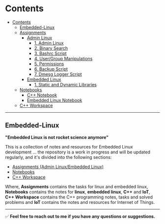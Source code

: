 # Contents

- [Contents](#contents)
  - [Embedded-Linux](#embedded-linux/)
  - [Assignments](Assignments/)
    - [Admin Linux](Assignments/AdminLinux/)
      - [1. Admin Linux](Assignments/AdminLinux/Task1_AdminLinux/)
      - [2. Binary Search](Assignments/AdminLinux/Task2_BinarySearch/)
      - [3. Bashrc Script](Assignments/AdminLinux/Task3_BashrcScript/)
      - [4. User/Group Manipulations](Assignments/AdminLinux/Task4_UserGroup/)
      - [5. Permissions](Assignments/AdminLinux/Task5_Permissions/)
      - [6. Backup Script](Assignments/AdminLinux/Task6_BackupScript/)
      - [7. Dmesg Logger Script](Assignments/AdminLinux/Task8_DmesgLogger/)
    - [Embedded Linux](Assignments/EmbeddedLinux/)
      - [1. Static and Dynamic Libraries](Assignments/EmbeddedLinux/Task1_StaticDynamicLibs/)
  - [Notebooks](Notebooks/)
    - [C++ Notebook](Notebooks/C++/)
    - [Embedded Linux Notebook](Notebooks/Embedded%20Linux)
  - [C++ Workspace](C++-workspace/)
---

## Embedded-Linux

**"Embedded Linux is not rocket science anymore"**

This is a collection of notes and resources for Embedded Linux development ... the repository is a work in progress and will be updated regularly, and it's divided into the following sections:

- [Assignments (Admin Linux/Embedded Linux)](Assignments/)
- [Notebooks](Notebooks/)
- [C++ Workspace](C++-workspace/)

Where, **Assignments** contains the tasks for linux and embedded linux, **Notebooks** contains the notes for **linux**, **embedded linux**, **C++** and **IoT**, **C++ Workspace** contains the C++ programming notes, tasks and solved problems and **IoT** contains the notes and resources for Internet of Things.

---

:white_check_mark: **Feel free to reach out to me if you have any questions or suggestions.**
